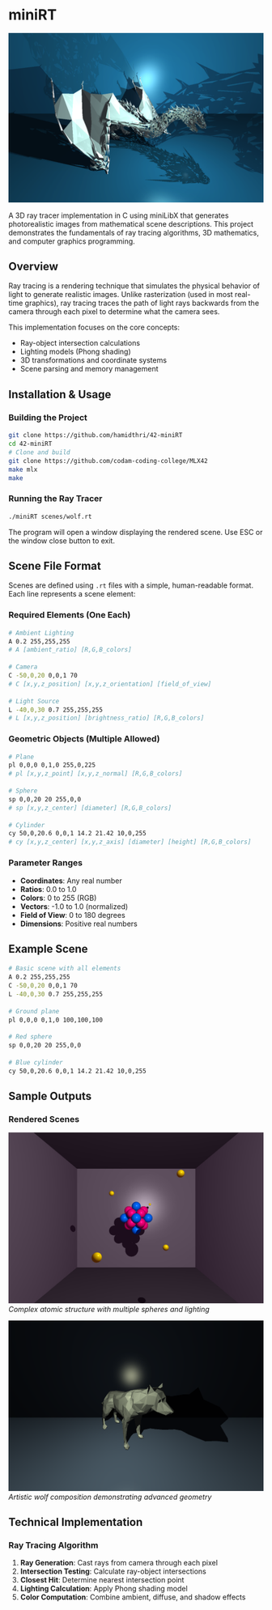 # miniRT

![Dragon](assets/dragon.png)

A 3D ray tracer implementation in C using miniLibX that generates photorealistic images from mathematical scene descriptions. This project demonstrates the fundamentals of ray tracing algorithms, 3D mathematics, and computer graphics programming.

## Overview

Ray tracing is a rendering technique that simulates the physical behavior of light to generate realistic images. Unlike rasterization (used in most real-time graphics), ray tracing traces the path of light rays backwards from the camera through each pixel to determine what the camera sees.

This implementation focuses on the core concepts:
- Ray-object intersection calculations
- Lighting models (Phong shading)
- 3D transformations and coordinate systems
- Scene parsing and memory management

## Installation & Usage

### Building the Project
```bash
git clone https://github.com/hamidthri/42-miniRT
cd 42-miniRT
# Clone and build
git clone https://github.com/codam-coding-college/MLX42
make mlx
make
```

### Running the Ray Tracer
```bash
./miniRT scenes/wolf.rt
```

The program will open a window displaying the rendered scene. Use ESC or the window close button to exit.

## Scene File Format

Scenes are defined using `.rt` files with a simple, human-readable format. Each line represents a scene element:

### Required Elements (One Each)
```bash
# Ambient Lighting
A 0.2 255,255,255
# A [ambient_ratio] [R,G,B_colors]

# Camera
C -50,0,20 0,0,1 70
# C [x,y,z_position] [x,y,z_orientation] [field_of_view]

# Light Source
L -40,0,30 0.7 255,255,255
# L [x,y,z_position] [brightness_ratio] [R,G,B_colors]
```

### Geometric Objects (Multiple Allowed)
```bash
# Plane
pl 0,0,0 0,1,0 255,0,225
# pl [x,y,z_point] [x,y,z_normal] [R,G,B_colors]

# Sphere
sp 0,0,20 20 255,0,0
# sp [x,y,z_center] [diameter] [R,G,B_colors]

# Cylinder
cy 50,0,20.6 0,0,1 14.2 21.42 10,0,255
# cy [x,y,z_center] [x,y,z_axis] [diameter] [height] [R,G,B_colors]
```

### Parameter Ranges
- **Coordinates**: Any real number
- **Ratios**: 0.0 to 1.0
- **Colors**: 0 to 255 (RGB)
- **Vectors**: -1.0 to 1.0 (normalized)
- **Field of View**: 0 to 180 degrees
- **Dimensions**: Positive real numbers

## Example Scene

```bash
# Basic scene with all elements
A 0.2 255,255,255
C -50,0,20 0,0,1 70
L -40,0,30 0.7 255,255,255

# Ground plane
pl 0,0,0 0,1,0 100,100,100

# Red sphere
sp 0,0,20 20 255,0,0

# Blue cylinder
cy 50,0,20.6 0,0,1 14.2 21.42 10,0,255
```

## Sample Outputs

### Rendered Scenes

![Atom Scene](assets/atom.png)
*Complex atomic structure with multiple spheres and lighting*



![Wolf Scene](assets/wolf.png)
*Artistic wolf composition demonstrating advanced geometry*



## Technical Implementation

### Ray Tracing Algorithm
1. **Ray Generation**: Cast rays from camera through each pixel
2. **Intersection Testing**: Calculate ray-object intersections
3. **Closest Hit**: Determine nearest intersection point
4. **Lighting Calculation**: Apply Phong shading model
5. **Color Computation**: Combine ambient, diffuse, and shadow effects
